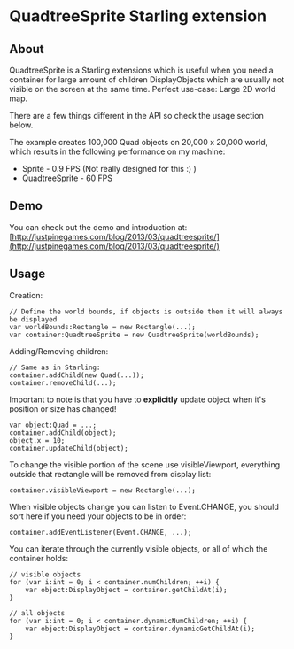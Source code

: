 # QuadtreeSprite Starling extension

## About
QuadtreeSprite is a Starling extensions which is useful when you need a container for large amount of children DisplayObjects which are usually not visible on the screen at the same time. Perfect use-case: Large 2D world map.

There are a few things different in the API so check the usage section below.

The example creates 100,000 Quad objects on 20,000 x 20,000 world, which results in the following performance on my machine:
* Sprite - 0.9 FPS (Not really designed for this :) )
* QuadtreeSprite - 60 FPS

## Demo

You can check out the demo and introduction at:
[http://justpinegames.com/blog/2013/03/quadtreesprite/](http://justpinegames.com/blog/2013/03/quadtreesprite/)

## Usage

Creation:

    // Define the world bounds, if objects is outside them it will always be displayed
    var worldBounds:Rectangle = new Rectangle(...);
    var container:QuadtreeSprite = new QuadtreeSprite(worldBounds);

Adding/Removing children:

    // Same as in Starling:
    container.addChild(new Quad(...));
    container.removeChild(...);

Important to note is that you have to **explicitly** update object when it's position or size has changed!

    var object:Quad = ...;
    container.addChild(object);
    object.x = 10;
    container.updateChild(object);

To change the visible portion of the scene use visibleViewport, everything outside that rectangle will be removed from display list:

    container.visibleViewport = new Rectangle(...);

When visible objects change you can listen to Event.CHANGE, you should sort here if you need your objects to be in order:

    container.addEventListener(Event.CHANGE, ...);

You can iterate through the currently visible objects, or all of which the container holds:

    // visible objects
    for (var i:int = 0; i < container.numChildren; ++i) {
        var object:DisplayObject = container.getChildAt(i);
    }

    // all objects
    for (var i:int = 0; i < container.dynamicNumChildren; ++i) {
        var object:DisplayObject = container.dynamicGetChildAt(i);
    }




